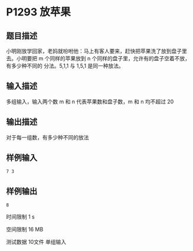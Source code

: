 # P1293 放苹果

## 题目描述

小明刚放学回家，老妈就吩咐他：马上有客人要来，赶快把苹果洗了放到盘子里去。小明要把 m 个同样的苹果放到 n 个同样的盘子里，允许有的盘子空着不放，有多少种不同的 分法。5,1,1 与 1,5,1 是同一种放法。

## 输入描述

多组输入，输入两个数 m 和 n 代表苹果数和盘子数，m 和 n 均不超过 20

## 输出描述

对于每一组数，有多少种不同的放法
 
## 样例输入

```
7 3
```

## 样例输出

```
8
```

时间限制  1 s

空间限制  16 MB

测试数据  10文件 单组输入
